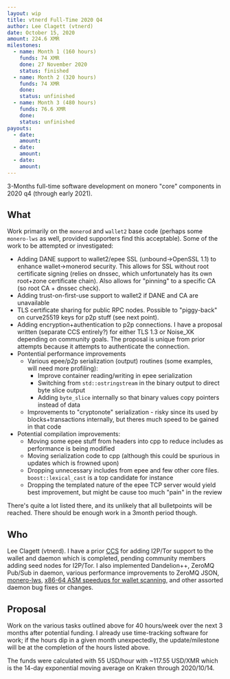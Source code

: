 ```yaml
---
layout: wip
title: vtnerd Full-Time 2020 Q4
author: Lee Clagett (vtnerd)
date: October 15, 2020
amount: 224.6 XMR
milestones:
  - name: Month 1 (160 hours)
    funds: 74 XMR
    done: 27 November 2020
    status: finished
  - name: Month 2 (320 hours)
    funds: 74 XMR
    done:
    status: unfinished
  - name: Month 3 (480 hours)
    funds: 76.6 XMR
    done:
    status: unfinished
payouts:
  - date: 
    amount:
  - date:
    amount:
  - date:
    amount:
---
```


3-Months full-time software development on monero "core" components in 2020 q4 (through early 2021).

## What
Work primarily on the `monerod` and `wallet2` base code (perhaps some `monero-lws` as well, provided supporters find this acceptable). Some of the work to be attempted or investigated:

  - Adding DANE support to wallet2/epee SSL (unbound->OpenSSL 1.1) to enhance wallet->monerod security. This allows for SSL without root certificate signing (relies on dnssec, which unfortunately has its own root+zone certificate chain). Also allows for "pinning" to a specific CA (so root CA + dnssec check).
  - Adding trust-on-first-use support to wallet2 if DANE and CA are unavailable
  - TLS certificate sharing for public RPC nodes. Possible to "piggy-back" on curve25519 keys for p2p stuff (see next point).
  - Adding encryption+authentication to p2p connections. I have a proposal written (separate CCS entirely?) for either TLS 1.3 or Noise_XK depending on community goals. The proposal is unique from prior attempts because it attempts to authenticate the connection.
  - Pontential performance improvements
    - Various epee/p2p serialization (output) routines (some examples, will need more profiling):
      - Improve container reading/writing in epee serialization
      - Switching from `std::ostringstream` in the binary output to direct byte slice output
      - Adding `byte_slice` internally so that binary values copy pointers instead of data
    - Improvements to "cryptonote" serialization - risky since its used by blocks+transactions internally, but theres much speed to be gained in that code
  - Potential compilation improvements:
    - Moving some epee stuff from headers into cpp to reduce includes as performance is being modified
    - Moving serialization code to cpp (although this could be spurious in updates which is frowned upon)
    - Dropping unnecessary includes from epee and few other core files. `boost::lexical_cast` is a top candidate for instance
    - Dropping the templated nature of the epee TCP server would yield best improvement, but might be cause too much "pain" in the review

There's quite a lot listed there, and its unlikely that all bulletpoints will be reached. There should be enough work in a 3month period though.

## Who

Lee Clagett (vtnerd). I have a prior [CCS](https://ccs.getmonero.org/proposals/vtnerd-tor-tx-broadcasting.html) for adding I2P/Tor support to the wallet and daemon which is completed, pending community members adding seed nodes for I2P/Tor. I also implemented Dandelion++, ZeroMQ Pub/Sub in daemon, various performance improvements to ZeroMQ JSON, [monero-lws](https://github.com/vtnerd/monero-lws), [x86-64 ASM speedups for wallet scanning](https://github.com/monero-project/supercop), and other assorted daemon bug fixes or changes.

## Proposal

Work on the various tasks outlined above for 40 hours/week over the next 3 months after potential funding. I already use time-tracking software for work; if the hours dip in a given month unexpectedly, the update/milestone will be at the completion of the hours listed above.

The funds were calculated with 55 USD/hour with ~117.55 USD/XMR which is the 14-day exponential moving average on Kraken through 2020/10/14.